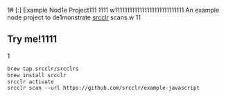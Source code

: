 1# [:] Example Nod1e Project111
1111
w1111111111111111111111111111
An example node project to de1monstrate [srcclr](https://www.srcclr.com) scans.w
11
## Try me!1111
1
```1
brew tap srcclr/srcclrs
brew install srcclr
srcclr activate
srcclr scan --url https://github.com/srcclr/example-javascript
```
